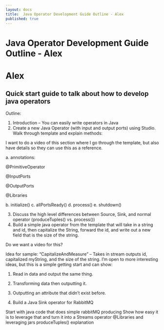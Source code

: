 ```yaml
---
layout: docs
title:  Java Operator Development Guide Outline - Alex
published: true
---
```

#  Java Operator Development Guide Outline - Alex

# Alex
## Quick start guide to talk about how to develop java operators

Outline:
1. Introduction – You can easily write operators in Java
2. Create a new Java Operator (with input and output ports) using Studio. Walk through template and explain methods:

I want to do a video of this section where I go through the template, but also have details so they can use this as a reference. 

a. annotations:

@PrimitiveOperator

@InputPorts

@OutputPorts

@Libraries

b. initialize()
c. allPortsReady()
d. process()
e. shutdown()

3. Discuss the high level differences between Source, Sink, and normal operator (produceTuples() vs. process())
4. Build a simple java operator from the template that will take in a string and id, then capitalize the String, forward the id, and write out a new field that is the size of the string.

Do we want a video for this? 

Idea for sample: “CapitalizeAndMeasure” – Takes in stream outputs id, capitalized myString, and the size of the string.
I’m open to more interesting ideas, but this is a simple getting start and can show:
1. Read in data and output the same thing.
2. Transforming data then outputting it.
3. Outputting an attribute that didn’t exist before.

5. Build a Java Sink operator for RabbitMQ

Start with java code that does simple rabbitMQ producing
Show how easy it is to leverage that and turn it into a Streams operator
@Libraries and leveraging jars
produceTuples() explanation

